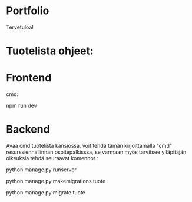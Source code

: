 # Portfolio

Tervetuloa!

# Tuotelista ohjeet:

# Frontend

cmd:

npm run dev


# Backend

Avaa cmd tuotelista kansiossa, voit tehdä tämän kirjoittamalla "cmd" resurssienhallinnan osoitepalkisssa, se varmaan myös tarvitsee ylläpitäjän oikeuksia tehdä seuraavat komennot : 



python manage.py runserver

python manage.py makemigrations tuote

python manage.py migrate tuote
